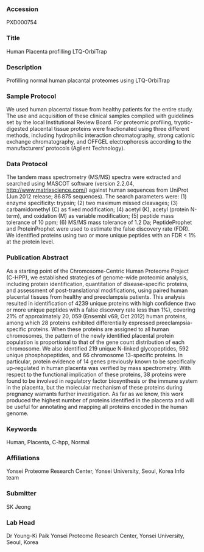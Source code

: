 ### Accession
PXD000754

### Title
Human Placenta profilling LTQ-OrbiTrap

### Description
Profilling normal human placantal proteomes using LTQ-OrbiTrap

### Sample Protocol
We used human placental tissue from healthy patients for the entire study. The use and acquisition of these clinical samples complied with guidelines set by the local Institutional Review Board. For proteomic profiling, tryptic-digested placental tissue proteins were fractionated using three different methods, including hydrophilic interaction chromatography, strong cationic exchange chromatography, and OFFGEL electrophoresis according to the manufacturers’ protocols (Agilent Technology).

### Data Protocol
The tandem mass spectrometry (MS/MS) spectra were extracted and searched using MASCOT software (version 2.2.04, http://www.matrixscience.com/) against human sequences from UniProt (Jun 2012 release; 86 875 sequences). The search parameters were: (1) enzyme specificity: trypsin; (2) two maximum missed cleavages; (3) carbamidomethyl (C) as fixed modification; (4) acetyl (K), acetyl (protein N-term), and oxidation (M) as variable modification; (5) peptide mass tolerance of 10 ppm; (6) MS/MS mass tolerance of 1.2 Da; PeptideProphet and ProteinProphet were used to estimate the false discovery rate (FDR). We identified proteins using two or more unique peptides with an FDR < 1% at the protein level.

### Publication Abstract
As a starting point of the Chromosome-Centric Human Proteome Project (C-HPP), we established strategies of genome-wide proteomic analysis, including protein identification, quantitation of disease-specific proteins, and assessment of post-translational modifications, using paired human placental tissues from healthy and preeclampsia patients. This analysis resulted in identification of 4239 unique proteins with high confidence (two or more unique peptides with a false discovery rate less than 1%), covering 21% of approximately 20, 059 (Ensembl v69, Oct 2012) human proteins, among which 28 proteins exhibited differentially expressed preeclampsia-specific proteins. When these proteins are assigned to all human chromosomes, the pattern of the newly identified placental protein population is proportional to that of the gene count distribution of each chromosome. We also identified 219 unique N-linked glycopeptides, 592 unique phosphopeptides, and 66 chromosome 13-specific proteins. In particular, protein evidence of 14 genes previously known to be specifically up-regulated in human placenta was verified by mass spectrometry. With respect to the functional implication of these proteins, 38 proteins were found to be involved in regulatory factor biosynthesis or the immune system in the placenta, but the molecular mechanism of these proteins during pregnancy warrants further investigation. As far as we know, this work produced the highest number of proteins identified in the placenta and will be useful for annotating and mapping all proteins encoded in the human genome.

### Keywords
Human, Placenta, C-hpp, Normal

### Affiliations
Yonsei Proteome Research Center, Yonsei University, Seoul, Korea
Info team

### Submitter
SK Jeong

### Lab Head
Dr Young-Ki Paik
Yonsei Proteome Research Center, Yonsei University, Seoul, Korea


